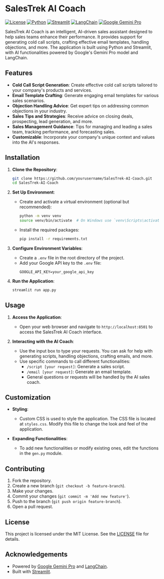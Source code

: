 # SalesTrek AI Coach

[![License](https://img.shields.io/badge/license-MIT-blue.svg)](https://github.com/yourusername/SalesTrek-AI-Coach/blob/main/LICENSE)
[![Python](https://img.shields.io/badge/python-3.7%20%7C%203.8%20%7C%203.9-blue)](https://www.python.org/downloads/)
[![Streamlit](https://img.shields.io/badge/streamlit-0.88.0-green)](https://streamlit.io/)
[![LangChain](https://img.shields.io/badge/langchain-google--gemini--pro-green)](https://langchain.com/)
[![Google Gemini Pro](https://img.shields.io/badge/google--gemini--pro-API-red)](https://cloud.google.com/ai/gemini)

SalesTrek AI Coach is an intelligent, AI-driven sales assistant designed to help sales teams enhance their performance. It provides support for generating cold call scripts, crafting effective email templates, handling objections, and more. The application is built using Python and Streamlit, with AI functionalities powered by Google's Gemini Pro model and LangChain.

## Features

- **Cold Call Script Generation**: Create effective cold call scripts tailored to your company's products and services.
- **Email Template Crafting**: Generate engaging email templates for various sales scenarios.
- **Objection Handling Advice**: Get expert tips on addressing common objections in your industry.
- **Sales Tips and Strategies**: Receive advice on closing deals, prospecting, lead generation, and more.
- **Sales Management Guidance**: Tips for managing and leading a sales team, tracking performance, and forecasting sales.
- **Customizable**: Incorporate your company's unique context and values into the AI's responses.

## Installation

1. **Clone the Repository**:
    ```bash
    git clone https://github.com/yourusername/SalesTrek-AI-Coach.git
    cd SalesTrek-AI-Coach
    ```

2. **Set Up Environment**:
    - Create and activate a virtual environment (optional but recommended):
      ```bash
      python -m venv venv
      source venv/bin/activate  # On Windows use `venv\Scripts\activate`
      ```
    - Install the required packages:
      ```bash
      pip install -r requirements.txt
      ```

3. **Configure Environment Variables**:
    - Create a `.env` file in the root directory of the project.
    - Add your Google API key to the `.env` file:
      ```
      GOOGLE_API_KEY=your_google_api_key
      ```

4. **Run the Application**:
    ```bash
    streamlit run app.py
    ```

## Usage

1. **Access the Application**:
    - Open your web browser and navigate to `http://localhost:8501` to access the SalesTrek AI Coach interface.

2. **Interacting with the AI Coach**:
    - Use the input box to type your requests. You can ask for help with generating scripts, handling objections, crafting emails, and more.
    - Use specific commands to call different functionalities:
        - `/script [your request]`: Generate a sales script.
        - `/email [your request]`: Generate an email template.
        - General questions or requests will be handled by the AI sales coach.

## Customization

- **Styling**:
    - Custom CSS is used to style the application. The CSS file is located at `styles.css`. Modify this file to change the look and feel of the application.

- **Expanding Functionalities**:
    - To add new functionalities or modify existing ones, edit the functions in the `gen.py` module.

## Contributing

1. Fork the repository.
2. Create a new branch (`git checkout -b feature-branch`).
3. Make your changes.
4. Commit your changes (`git commit -m 'Add new feature'`).
5. Push to the branch (`git push origin feature-branch`).
6. Open a pull request.

## License

This project is licensed under the MIT License. See the [LICENSE](LICENSE) file for details.

## Acknowledgements

- Powered by [Google Gemini Pro](https://cloud.google.com/ai/gemini) and [LangChain](https://langchain.com/).
- Built with [Streamlit](https://streamlit.io/).


